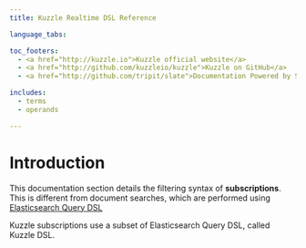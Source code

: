 ```yaml
---
title: Kuzzle Realtime DSL Reference

language_tabs:

toc_footers:
  - <a href="http://kuzzle.io">Kuzzle official website</a>
  - <a href="http://github.com/kuzzleio/kuzzle">Kuzzle on GitHub</a>
  - <a href="http://github.com/tripit/slate">Documentation Powered by Slate</a>

includes:
  - terms
  - operands

---
```


# Introduction

This documentation section details the filtering syntax of **subscriptions**.  
This is different from document searches, which are performed using [Elasticsearch Query DSL](https://www.elastic.co/guide/en/elasticsearch/reference/5.x/query-dsl.html)

Kuzzle subscriptions use a subset of Elasticsearch Query DSL, called Kuzzle DSL.
